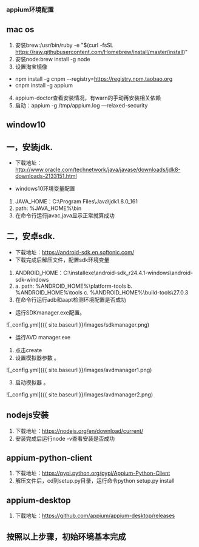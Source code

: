 ### appium环境配置
## mac os
1. 安装brew:/usr/bin/ruby -e "$(curl -fsSL https://raw.githubusercontent.com/Homebrew/install/master/install)"
2. 安装node:brew install -g node
3. 设置淘宝镜像
* npm install -g cnpm --registry=https://registry.npm.taobao.org
* cnpm install -g appium
4. appium-doctor查看安装情况，有warn的手动再安装相关依赖
5. 启动：appium -g /tmp/appium.log —relaxed-security

## window10

## 一，安装jdk.

* 下载地址：http://www.oracle.com/technetwork/java/javase/downloads/jdk8-downloads-2133151.html

* windows10环境变量配置
1. JAVA_HOME：C:\Program Files\Java\jdk1.8.0_161
2. path: %JAVA_HOME%\bin
3. 在命令行运行javac,java显示正常就算成功

## 二，安卓sdk.

* 下载地址：https://android-sdk.en.softonic.com/
* 下载完成后解压文件，配置sdk环境变量
1. ANDROID_HOME：C:\installexe\android-sdk_r24.4.1-windows\android-sdk-windows
2. a. path: %ANDROID_HOME%\platform-tools  b. %ANDROID_HOME%\tools  c. %ANDROID_HOME%\build-tools\27.0.3
3. 在命令行运行adb和aapt检测环境配置是否成功
* 运行SDKmanager.exe配置。

![_config.yml]({{ site.baseurl }}/images/sdkmanager.png)

* 运行AVD manager.exe
1. 点击create
2. 设置模拟器参数 。

![_config.yml]({{ site.baseurl }}/images/avdmanager1.png)

3. 启动模拟器 。

![_config.yml]({{ site.baseurl }}/images/avdmanager2.png)

## nodejs安装
1. 下载地址：https://nodejs.org/en/download/current/
2. 安装完成后运行node -v查看安装是否成功

## appium-python-client
1. 下载地址：https://pypi.python.org/pypi/Appium-Python-Client
2. 解压文件后，cd到setup.py目录，运行命令python setup.py install

## appium-desktop
1. 下载地址：https://github.com/appium/appium-desktop/releases

## 按照以上步骤，初始环境基本完成
